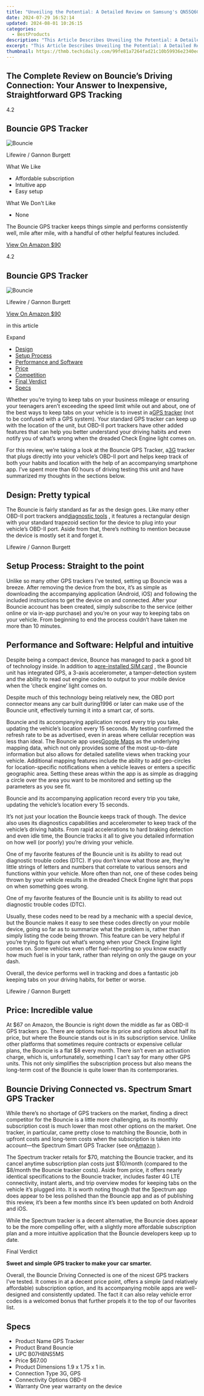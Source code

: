 ```yaml
---
title: "Unveiling the Potential: A Detailed Review on Samsung's QN55Q60RAFXZA, a 4K HDR10+ Powerhouse Television"
date: 2024-07-29 16:52:14
updated: 2024-08-01 10:26:15
categories:
  - BestProducts
description: "This Article Describes Unveiling the Potential: A Detailed Review on Samsung's QN55Q60RAFXZA, a 4K HDR10+ Powerhouse Television"
excerpt: "This Article Describes Unveiling the Potential: A Detailed Review on Samsung's QN55Q60RAFXZA, a 4K HDR10+ Powerhouse Television"
thumbnail: https://thmb.techidaily.com/99fe81a7264fad21c10b59936e2340ed2f52f70dde1e828e78cf649673983fcc.jpg
---
```


## The Complete Review on Bouncie’s Driving Connection: Your Answer to Inexpensive, Straightforward GPS Tracking

4.2

## Bouncie GPS Tracker

![Bouncie](https://www.lifewire.com/thmb/R7_NPlB4tId3NxC6Y0WPkbxXnHY=/1000x1000/filters:no_upscale():max_bytes(150000):strip_icc():format(webp)/_hero_SQ_Bouncie-Driving-Connected-GPS-Tracker-1-ee69a3a39be74b95914138dbf0abe5f5.jpg)

Lifewire / Gannon Burgett

 What We Like

* Affordable subscription
* Intuitive app
* Easy setup

 What We Don't Like

* None

 The Bouncie GPS tracker keeps things simple and performs consistently well, mile after mile, with a handful of other helpful features included.

[View On Amazon $90](https://www.amazon.com/Bouncie-Connected-Location-Geo-Fence-Diagnostics/dp/B07H8NS5MS?tag=lifewire-onsite-prod-20&ascsubtag=5077523%7Cn14e52bb9be0a45cf89db6079dd0cc1a004%7CB07H8NS5MS)

4.2

## Bouncie GPS Tracker

![Bouncie](https://www.lifewire.com/thmb/pPJOs0UW4tprfWtU81hlkDwV_Kk=/450x450/filters:no_upscale():max_bytes(150000):strip_icc():format(webp)/_hero_SQ_Bouncie-Driving-Connected-GPS-Tracker-1-ee69a3a39be74b95914138dbf0abe5f5.jpg)

Lifewire / Gannon Burgett

[View On Amazon $90](https://www.amazon.com/Bouncie-Connected-Location-Geo-Fence-Diagnostics/dp/B07H8NS5MS?tag=lifewire-onsite-prod-20&ascsubtag=5077523%7Cn14e52bb9be0a45cf89db6079dd0cc1a004%7CB07H8NS5MS)

 in this article

 Expand

* [Design](https://laganoo.pxf.io/5g6ygn)
* [Setup Process](https://collovinc.sjv.io/jrkzwp)
* [Performance and Software](https://zonlipartnershipprogram.pxf.io/b0rbxy)
* [Price](https://silver-cuisine.pxf.io/nlgolx)
* [Competition](https://coinrule.sjv.io/rqzonv)
* [Final Verdict](https://bluettide.pxf.io/ekmjb2)
* [Specs](https://turtlebeacheu.sjv.io/1r0r59)

 Whether you’re trying to keep tabs on your business mileage or ensuring your teenagers aren’t exceeding the speed limit while out and about, one of the best ways to keep tabs on your vehicle is to invest in a[GPS tracker](https://www.lifewire.com/best-car-gps-trackers-4158961) (not to be confused with a GPS system). Your standard GPS tracker can keep up with the location of the unit, but OBD-II port trackers have other added features that can help you better understand your driving habits and even notify you of what’s wrong when the dreaded Check Engine light comes on.

 For this review, we’re taking a look at the Bouncie GPS Tracker, a[3G](https://www.lifewire.com/what-is-3g-3426465) tracker that plugs directly into your vehicle’s OBD-II port and helps keep track of both your habits and location with the help of an accompanying smartphone app. I’ve spent more than 60 hours of driving testing this unit and have summarized my thoughts in the sections below.

## **Design: Pretty typical**

 The Bouncie is fairly standard as far as the design goes. Like many other OBD-II port trackers and[diagnostic tools](https://www.lifewire.com/diagnostic-tools-for-car-534864) , it features a rectangular design with your standard trapezoid section for the device to plug into your vehicle’s OBD-II port. Aside from that, there’s nothing to mention because the device is mostly set it and forget it.

 Lifewire / Gannon Burgett

## **Setup Process: Straight to the point**

 Unlike so many other GPS trackers I’ve tested, setting up Bouncie was a breeze. After removing the device from the box, it’s as simple as downloading the accompanying application (Android, iOS) and following the included instructions to get the device on and connected. After your Bouncie account has been created, simply subscribe to the service (either online or via in-app purchase) and you’re on your way to keeping tabs on your vehicle. From beginning to end the process couldn’t have taken me more than 10 minutes.

## **Performance and Software: Helpful and intuitive**

 Despite being a compact device, Bounce has managed to pack a good bit of technology inside. In addition to a[pre-installed SIM card](https://www.lifewire.com/what-are-sim-cards-577532) , the Bouncie unit has integrated GPS, a 3-axis accelerometer, a tamper-detection system and the ability to read out engine codes to output to your mobile device when the ‘check engine’ light comes on.

 Despite much of this technology being relatively new, the OBD port connector means any car built during1996 or later can make use of the Bouncie unit, effectively turning it into a smart car, of sorts.

 Bouncie and its accompanying application record every trip you take, updating the vehicle’s location every 15 seconds. My testing confirmed the refresh rate to be as advertised, even in areas where cellular reception was less than ideal. The Bouncie app uses[Google Maps](https://www.lifewire.com/how-to-use-google-maps-4799052) as the underlying mapping data, which not only provides some of the most up-to-date information but also allows for detailed satellite views when tracking your vehicle. Additional mapping features include the ability to add geo-circles for location-specific notifications when a vehicle leaves or enters a specific geographic area. Setting these areas within the app is as simple as dragging a circle over the area you want to be monitored and setting up the parameters as you see fit.

 Bouncie and its accompanying application record every trip you take, updating the vehicle’s location every 15 seconds.

 It’s not just your location the Bouncie keeps track of though. The device also uses its diagnostics capabilities and accelerometer to keep track of the vehicle’s driving habits. From rapid accelerations to hard braking detection and even idle time, the Bouncie tracks it all to give you detailed information on how well (or poorly) you’re driving your vehicle.

 One of my favorite features of the Bouncie unit is its ability to read out diagnostic trouble codes (DTC). If you don’t know what those are, they’re little strings of letters and numbers that correlate to various sensors and functions within your vehicle. More often than not, one of these codes being thrown by your vehicle results in the dreaded Check Engine light that pops on when something goes wrong.

 One of my favorite features of the Bouncie unit is its ability to read out diagnostic trouble codes (DTC).

 Usually, these codes need to be read by a mechanic with a special device, but the Bouncie makes it easy to see these codes directly on your mobile device, going so far as to summarize what the problem is, rather than simply listing the code being thrown. This feature can be very helpful if you’re trying to figure out what’s wrong when your Check Engine light comes on. Some vehicles even offer fuel-reporting so you know exactly how much fuel is in your tank, rather than relying on only the gauge on your dash.

 Overall, the device performs well in tracking and does a fantastic job keeping tabs on your driving habits, for better or worse.

 Lifewire / Gannon Burgett

## **Price: Incredible value**

 At $67 on Amazon, the Bouncie is right down the middle as far as OBD-II GPS trackers go. There are options twice its price and options about half its price, but where the Bouncie stands out is in its subscription service. Unlike other platforms that sometimes require contracts or expensive cellular plans, the Bouncie is a flat $8 every month. There isn’t even an activation charge, which is, unfortunately, something I can’t say for many other GPS units. This not only simplifies the subscription process but also means the long-term cost of the Bouncie is quite lower than its contemporaries.

## **Bouncie Driving Connected vs. Spectrum Smart GPS Tracker**

 While there’s no shortage of GPS trackers on the market, finding a direct competitor for the Bouncie is a little more challenging, as its monthly subscription cost is much lower than most other options on the market. One tracker, in particular, came pretty close to matching the Bouncie, both in upfront costs and long-term costs when the subscription is taken into account—the Spectrum Smart GPS Tracker (see on[Amazon](https://www.amazon.com/dp/B07CVG66SF/?tag=lifewire-onsite-prod-20&ascsubtag=5077523%7Cn14e52bb9be0a45cf89db6079dd0cc1a004%7C) ).

 The Spectrum tracker retails for $70, matching the Bouncie tracker, and its cancel anytime subscription plan costs just $10/month (compared to the $8/month the Bouncie tracker costs). Aside from price, it offers nearly identical specifications to the Bouncie tracker, includes faster 4G LTE connectivity, instant alerts, and trip overview modes for keeping tabs on the vehicle it’s plugged into. It is worth noting though that the Spectrum app does appear to be less polished than the Bouncie app and as of publishing this review, it’s been a few months since it’s been updated on both Android and iOS.

 While the Spectrum tracker is a decent alternative, the Bouncie does appear to be the more compelling offer, with a slightly more affordable subscription plan and a more intuitive application that the Bouncie developers keep up to date.

 Final Verdict

 **Sweet and simple GPS tracker to make your car smarter.**

 Overall, the Bouncie Driving Connected is one of the nicest GPS trackers I’ve tested. It comes in at a decent price point, offers a simple (and relatively affordable) subscription option, and its accompanying mobile apps are well-designed and consistently updated. The fact it can also relay vehicle error codes is a welcomed bonus that further propels it to the top of our favorites list.

## Specs

* Product Name  GPS Tracker
* Product Brand  Bouncie
* UPC  B07H8NS5MS
* Price  $67.00
* Product Dimensions  1.9 x 1.75 x 1 in.
* Connection Type  3G, GPS
* Connectivity Options  OBD-II
* Warranty  One year warranty on the device

<ins class="adsbygoogle"
     style="display:block"
     data-ad-format="autorelaxed"
     data-ad-client="ca-pub-7571918770474297"
     data-ad-slot="1223367746"></ins>



<ins class="adsbygoogle"
     style="display:block"
     data-ad-client="ca-pub-7571918770474297"
     data-ad-slot="8358498916"
     data-ad-format="auto"
     data-full-width-responsive="true"></ins>
